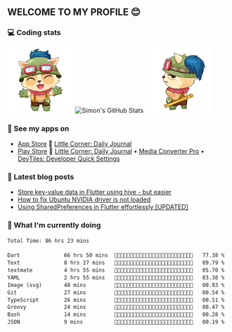 ## WELCOME TO MY PROFILE 😊

### 💻 Coding stats

![](https://raw.githubusercontent.com/simonpham/simonpham/master/assets/images/5kiur.gif) ![Simon's GitHub Stats](https://github-readme-stats-obu2qdcs2.vercel.app/api?username=simonpham) ![](https://raw.githubusercontent.com/simonpham/simonpham/master/assets/images/6kiur.gif)

### 📱 See my apps on

- [App Store](https://apps.apple.com/ge/developer/cuong-pham/id1633011944) 🍎 [Little Corner: Daily Journal](https://apps.apple.com/ge/app/little-corner-daily-journal/id1633011942)
- [Play Store](https://play.google.com/store/apps/dev?id=8748015601074315583) 🤖 [Little Corner: Daily Journal](https://play.google.com/store/apps/details?id=com.github.simonpham.littlecorner) • [Media Converter Pro](https://play.google.com/store/apps/details?id=com.github.khangnt.mcp) • [DevTiles: Developer Quick Settings](https://play.google.com/store/apps/details?id=com.github.simonpham.devtiles)

### 📘 Latest blog posts

<!-- BLOG-POST-LIST:START -->
- [Store key-value data in Flutter using hive - but easier](https://dev.to/simonpham/store-key-value-data-in-flutter-using-hive-but-easier-4n0n)
- [How to fix Ubuntu NVIDIA driver is not loaded](https://dev.to/simonpham/how-to-fix-ubuntu-nvidia-driver-is-not-loaded-2ipp)
- [Using SharedPreferences in Flutter effortlessly [UPDATED]](https://dev.to/simonpham/using-sharedpreferences-in-flutter-effortlessly-3e29)
<!-- BLOG-POST-LIST:END -->

### 💬  What I'm currently doing 


<!--START_SECTION:waka-->

```txt
Total Time: 86 hrs 23 mins

Dart              66 hrs 50 mins  🦊🦊🦊🦊🦊🦊🦊🦊🦊🦊🦊🦊🦊🦊🦊🦊🦊🦊🦊🐾🐾🐾🐾🐾🐾   77.38 %
Text              8 hrs 27 mins   🦊🦊🐾🐾🐾🐾🐾🐾🐾🐾🐾🐾🐾🐾🐾🐾🐾🐾🐾🐾🐾🐾🐾🐾🐾   09.79 %
textmate          4 hrs 55 mins   🦊🐾🐾🐾🐾🐾🐾🐾🐾🐾🐾🐾🐾🐾🐾🐾🐾🐾🐾🐾🐾🐾🐾🐾🐾   05.70 %
YAML              2 hrs 55 mins   🦊🐾🐾🐾🐾🐾🐾🐾🐾🐾🐾🐾🐾🐾🐾🐾🐾🐾🐾🐾🐾🐾🐾🐾🐾   03.38 %
Image (svg)       48 mins         🐾🐾🐾🐾🐾🐾🐾🐾🐾🐾🐾🐾🐾🐾🐾🐾🐾🐾🐾🐾🐾🐾🐾🐾🐾   00.93 %
Git               27 mins         🐾🐾🐾🐾🐾🐾🐾🐾🐾🐾🐾🐾🐾🐾🐾🐾🐾🐾🐾🐾🐾🐾🐾🐾🐾   00.54 %
TypeScript        26 mins         🐾🐾🐾🐾🐾🐾🐾🐾🐾🐾🐾🐾🐾🐾🐾🐾🐾🐾🐾🐾🐾🐾🐾🐾🐾   00.51 %
Groovy            24 mins         🐾🐾🐾🐾🐾🐾🐾🐾🐾🐾🐾🐾🐾🐾🐾🐾🐾🐾🐾🐾🐾🐾🐾🐾🐾   00.47 %
Bash              14 mins         🐾🐾🐾🐾🐾🐾🐾🐾🐾🐾🐾🐾🐾🐾🐾🐾🐾🐾🐾🐾🐾🐾🐾🐾🐾   00.28 %
JSON              9 mins          🐾🐾🐾🐾🐾🐾🐾🐾🐾🐾🐾🐾🐾🐾🐾🐾🐾🐾🐾🐾🐾🐾🐾🐾🐾   00.19 %
```

<!--END_SECTION:waka-->
